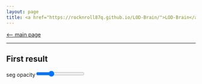 ```yaml
---
layout: page
title: <a href="https://rocknroll87q.github.io/LOD-Brain/">LOD-Brain</a>
---
```


[<-- main page](https://rocknroll87q.github.io/LOD-Brain/)

<hr>

## First result

<script src="https://unpkg.com/@niivue/niivue@0.29.0/dist/niivue.umd.js"></script>


<section>

  <div class="slidecontainer">
    seg opacity<input type="range" min="1" max="255" value="75" class="slider" id="alphaSlider">
  </div>

  
  <div id="demo1" style="width:1000px; height:1000px;">
    <canvas id="gl1" height=640 width=640>
    </canvas>
  </div>
    
</section>



<script>
 var volumeList1 = [
   // first item is background image
     {
       url: "./results/MALC2012_1000_3_256iso_t1.nii.gz",
       colorMap: "gray",
     },
     {
       url: "./results/MALC2012_1000_3_256iso_predicted_volume.nii.gz",
       colorMap: "random",
       opacity: 0.3,
     },
    ] 
  function handleLocationChange(data){
    document.getElementById('location').innerHTML = data.xy
  }
  var nv1 = new niivue.Niivue({onLocationChange:handleLocationChange})
  nv1.attachTo('gl1')
  nv1.loadVolumes(volumeList1)
  //nv1.setSliceType(nv1.sliceTypeRender)
  var slider = document.getElementById("alphaSlider");
  slider.oninput = function() {
    nv1.setOpacity (1, this.value / 255);
  }

</script>

